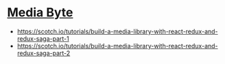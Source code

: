 # [Media Byte](https://mediabyte.herokuapp.com)

- https://scotch.io/tutorials/build-a-media-library-with-react-redux-and-redux-saga-part-1
- https://scotch.io/tutorials/build-a-media-library-with-react-redux-and-redux-saga-part-2
